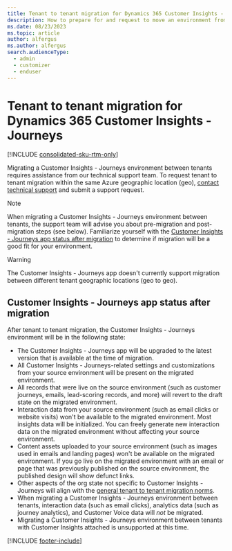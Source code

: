 ```yaml
---
title: Tenant to tenant migration for Dynamics 365 Customer Insights - Journeys
description: How to prepare for and request to move an environment from one tenant to another.
ms.date: 08/23/2023
ms.topic: article
author: alfergus
ms.author: alfergus
search.audienceType: 
  - admin
  - customizer
  - enduser
---
```


# Tenant to tenant migration for Dynamics 365 Customer Insights - Journeys

[!INCLUDE [consolidated-sku-rtm-only](./includes/consolidated-sku-rtm-only.md)]

Migrating a Customer Insights - Journeys environment between tenants requires assistance from our technical support team. To request tenant to tenant migration within the same Azure geographic location (geo), [contact technical support](/power-platform/admin/get-help-support) and submit a support request.

> [!NOTE]
> When migrating a Customer Insights - Journeys environment between tenants, the support team will advise you about pre-migration and post-migration steps (see below). Familiarize yourself with the [Customer Insights - Journeys app status after migration](#customer-insights---journeys-app-status-after-migration) to determine if migration will be a good fit for your environment.

> [!WARNING]
> The Customer Insights - Journeys app doesn't currently support migration between different tenant geographic locations (geo to geo).

## Customer Insights - Journeys app status after migration

After tenant to tenant migration, the Customer Insights - Journeys environment will be in the following state:

- The Customer Insights - Journeys app will be upgraded to the latest version that is available at the time of migration.
- All Customer Insights - Journeys-related settings and customizations from your source environment will be present on the migrated environment.
- All records that were live on the source environment (such as customer journeys, emails, lead-scoring records, and more) will revert to the draft state on the migrated environment.
- Interaction data from your source environment (such as email clicks or website visits) won't be available to the migrated environment. Most insights data will be initialized. You can freely generate new interaction data on the migrated environment without affecting your source environment.
- Content assets uploaded to your source environment (such as images used in emails and landing pages) won't be available on the migrated environment. If you go live on the migrated environment with an email or page that was previously published on the source environment, the published design will show defunct links.
- Other aspects of the org state not specific to Customer Insights - Journeys will align with the [general tenant to tenant migration norms](/power-platform/admin/move-environment-tenant).
- When migrating a Customer Insights - Journeys environment between tenants, interaction data (such as email clicks), analytics data (such as journey analytics), and Customer Voice data will *not* be migrated.
- Migrating a Customer Insights - Journeys environment between tenants with Customer Insights attached is unsupported at this time.

[!INCLUDE [footer-include](./includes/footer-banner.md)]
